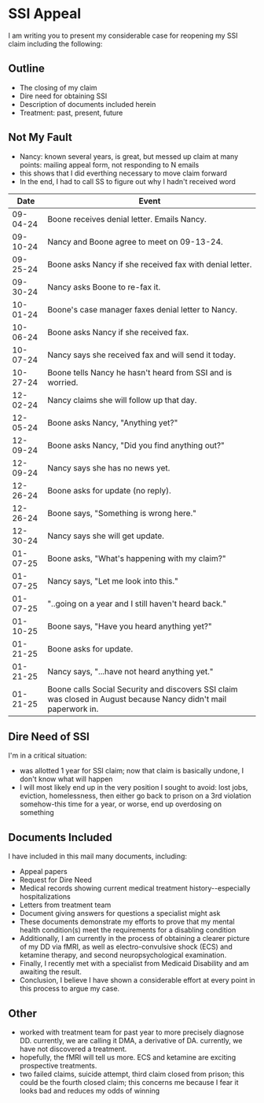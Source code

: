 # SSI Appeal

I am writing you to present my considerable case for reopening my SSI claim including the following:

## Outline

- The closing of my claim
- Dire need for obtaining SSI
- Description of documents included herein
- Treatment: past, present, future

## Not My Fault

- Nancy: known several years, is great, but messed up claim at many points: mailing appeal form, not responding to N emails
- this shows that I did everthing necessary to move claim forward
- In the end, I had to call SS to figure out why I hadn't received word

| Date | Event |
|---|---|
| 09-04-24 | Boone receives denial letter. Emails Nancy. |
| 09-10-24 | Nancy and Boone agree to meet on 09-13-24. |
| 09-25-24 | Boone asks Nancy if she received fax with denial letter. |
| 09-30-24 | Nancy asks Boone to re-fax it. |
| 10-01-24 | Boone's case manager faxes denial letter to Nancy. |
| 10-06-24 | Boone asks Nancy if she received fax. |
| 10-07-24 | Nancy says she received fax and will send it today. |
| 10-27-24 | Boone tells Nancy he hasn't heard from SSI and is worried. |
| 12-02-24 | Nancy claims she will follow up that day. |
| 12-05-24 | Boone asks Nancy, "Anything yet?" |
| 12-09-24 | Boone asks Nancy, "Did you find anything out?" |
| 12-09-24 | Nancy says she has no news yet. |
| 12-26-24 | Boone asks for update (no reply). |
| 12-26-24 | Boone says, "Something is wrong here." |
| 12-30-24 | Nancy says she will get update. |
| 01-07-25 | Boone asks, "What's happening with my claim?" |
| 01-07-25 | Nancy says, "Let me look into this." |
| 01-07-25 | "..going on a year and I still haven't heard back." |
| 01-10-25 | Boone says, "Have you heard anything yet?" |
| 01-21-25 | Boone asks for update. |
| 01-21-25 | Nancy says, "...have not heard anything yet." |
| 01-21-25 | Boone calls Social Security and discovers SSI claim was closed in August because Nancy didn't mail paperwork in. |

## Dire Need of SSI

I'm in a critical situation:
- was allotted 1 year for SSI claim; now that claim is basically undone, I don't know what will happen
- I will most likely end up in the very position I sought to avoid: lost jobs, eviction, homelessness, then either go back to prison on a 3rd violation somehow-this time for a year, or worse, end up overdosing on something

## Documents Included

I have included in this mail many documents, including:
- Appeal papers
- Request for Dire Need
- Medical records showing current medical treatment history--especially hospitalizations
- Letters from treatment team
- Document giving answers for questions a specialist might ask
- These documents demonstrate my efforts to prove that my mental health condition(s) meet the requirements for a disabling condition
- Additionally, I am currently in the process of obtaining a clearer picture of my DD via fMRI, as well as electro-convulsive shock (ECS) and ketamine therapy, and second neuropsychological examination.
- Finally, I recently met with a specialist from Medicaid Disability and am awaiting  the result.
- Conclusion, I believe I have shown a considerable effort at every point in this process to argue my case.

## Other

- worked with treatment team for past year to more precisely diagnose DD. currently, we are calling it DMA, a derivative of DA. currently, we have not discovered a treatment.
- hopefully, the fMRI will tell us more. ECS and ketamine are exciting prospective treatments.
- two failed claims, suicide attempt, third claim closed from prison; this could be the fourth closed claim; this concerns me because I fear  it looks bad and reduces my odds of winning
